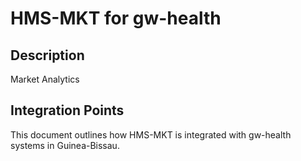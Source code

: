# HMS-MKT for gw-health

## Description

Market Analytics

## Integration Points

This document outlines how HMS-MKT is integrated with gw-health systems in Guinea-Bissau.
